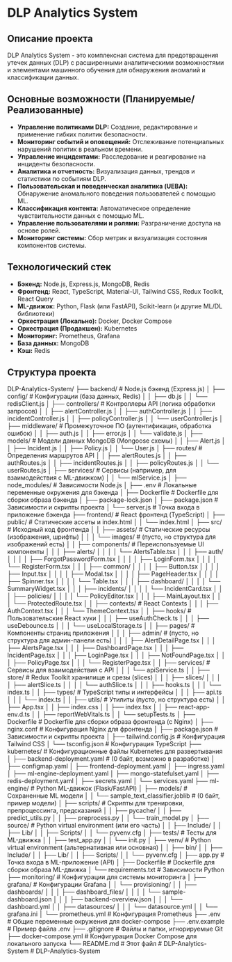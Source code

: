 ﻿<!-- DLP-Analytics-System/README.md -->

# DLP Analytics System

## Описание проекта

DLP Analytics System - это комплексная система для предотвращения утечек данных (DLP) с расширенными аналитическими возможностями и элементами машинного обучения для обнаружения аномалий и классификации данных.

## Основные возможности (Планируемые/Реализованные)

*   **Управление политиками DLP:** Создание, редактирование и применение гибких политик безопасности.
*   **Мониторинг событий и оповещений:** Отслеживание потенциальных нарушений политик в реальном времени.
*   **Управление инцидентами:** Расследование и реагирование на инциденты безопасности.
*   **Аналитика и отчетность:** Визуализация данных, трендов и статистики по событиям DLP.
*   **Пользовательская и поведенческая аналитика (UEBA):** Обнаружение аномального поведения пользователей с помощью ML.
*   **Классификация контента:** Автоматическое определение чувствительности данных с помощью ML.
*   **Управление пользователями и ролями:** Разграничение доступа на основе ролей.
*   **Мониторинг системы:** Сбор метрик и визуализация состояния компонентов системы.

## Технологический стек

*   **Бэкенд:** Node.js, Express.js, MongoDB, Redis
*   **Фронтенд:** React, TypeScript, Material-UI, Tailwind CSS, Redux Toolkit, React Query
*   **ML-движок:** Python, Flask (или FastAPI), Scikit-learn (и другие ML/DL библиотеки)
*   **Оркестрация (Локально):** Docker, Docker Compose
*   **Оркестрация (Продакшен):** Kubernetes
*   **Мониторинг:** Prometheus, Grafana
*   **База данных:** MongoDB
*   **Кэш:** Redis

## Структура проекта
DLP-Analytics-System/
    ├── backend/ # Node.js бэкенд (Express.js)
    │   ├── config/ # Конфигурации (база данных, Redis)
    │   │   ├── db.js
    │   │   └── redisClient.js
    │   ├── controllers/ # Контроллеры API (логика обработки запросов)
    │   │   ├── alertController.js
    │   │   ├── authController.js
    │   │   ├── incidentController.js
    │   │   ├── policyController.js
    │   │   └── userController.js
    │   ├── middleware/ # Промежуточное ПО (аутентификация, обработка ошибок)
    │   │   ├── auth.js
    │   │   ├── error.js
    │   │   └── validate.js
    │   ├── models/ # Модели данных MongoDB (Mongoose схемы)
    │   │   ├── Alert.js
    │   │   ├── Incident.js
    │   │   ├── Policy.js
    │   │   └── User.js
    │   ├── routes/ # Определения маршрутов API
    │   │   ├── alertRoutes.js
    │   │   ├── authRoutes.js
    │   │   ├── incidentRoutes.js
    │   │   ├── policyRoutes.js
    │   │   └── userRoutes.js
    │   ├── services/ # Сервисы (например, для взаимодействия с ML-движком)
    │   │   └── mlService.js
    │   ├── node_modules/ # Зависимости Node.js
    │   ├── .env # Локальные переменные окружения для бэкенда
    │   ├── Dockerfile # Dockerfile для сборки образа бэкенда
    │   ├── package-lock.json
    │   ├── package.json # Зависимости и скрипты проекта
    │   └── server.js # Точка входа в приложение бэкенда
    ├── frontend/ # React фронтенд (TypeScript)
    │   ├── public/ # Статические ассеты и index.html
    │   │   └── index.html
    │   ├── src/ # Исходный код фронтенда
    │   │   ├── assets/ # Статические ресурсы (изображения, шрифты)
    │   │   │   └── images/ # (пусто, но структура для изображений есть)
    │   │   ├── components/ # Переиспользуемые UI компоненты
    │   │   │   ├── alerts/
    │   │   │   │   └── AlertsTable.tsx
    │   │   │   ├── auth/
    │   │   │   │   ├── ForgotPasswordForm.tsx
    │   │   │   │   ├── LoginForm.tsx
    │   │   │   │   └── RegisterForm.tsx
    │   │   │   ├── common/
    │   │   │   │   ├── Button.tsx
    │   │   │   │   ├── Input.tsx
    │   │   │   │   ├── Modal.tsx
    │   │   │   │   ├── PageHeader.tsx
    │   │   │   │   ├── Spinner.tsx
    │   │   │   │   └── Table.tsx
    │   │   │   ├── dashboard/
    │   │   │   │     └── SummaryWidget.tsx
    │   │   │   ├── incidents/
    │   │   │   │     └── IncidentCard.tsx
    │   │   │   ├── policies/
    │   │   │   │     └── PolicyEditor.tsx
    │   │   │   ├── MainLayout.tsx
    │   │   │   └── ProtectedRoute.tsx
    │   │   ├── contexts/ # React Contexts
    │   │   │   ├── AuthContext.tsx
    │   │   │   └── ThemeContext.tsx
    │   │   ├── hooks/ # Пользовательские React хуки
    │   │   │   ├── useAuthCheck.ts
    │   │   │   ├── useDebounce.ts
    │   │   │   └── useLocalStorage.ts
    │   │   ├── pages/ # Компоненты страниц приложения
    │   │   │   ├── admin/ # (пусто, но структура для админ-панели есть)
    │   │   │   ├── AlertDetailPage.tsx
    │   │   │   ├── AlertsPage.tsx
    │   │   │   ├── DashboardPage.tsx
    │   │   │   ├── IncidentPage.tsx
    │   │   │   ├── LoginPage.tsx
    │   │   │   ├── NotFoundPage.tsx
    │   │   │   ├── PolicyPage.tsx
    │   │   │   └── RegisterPage.tsx
    │   │   ├── services/ # Сервисы для взаимодействия с API
    │   │   │   └── apiService.ts
    │   │   ├── store/ # Redux Toolkit хранилище и срезы (slices)
    │   │   │   ├── slices/
    │   │   │   │   ├── alertSlice.ts
    │   │   │   │   └── authSlice.ts
    │   │   │   ├── hooks.ts
    │   │   │   └── index.ts
    │   │   ├── types/ # TypeScript типы и интерфейсы
    │   │   │   ├── api.ts
    │   │   │   └── index.ts
    │   │   ├── utils/ # Утилиты (пусто, но структура есть)
    │   │   ├── App.tsx
    │   │   ├── index.css
    │   │   ├── index.tsx
    │   │   ├── react-app-env.d.ts
    │   │   ├── reportWebVitals.ts
    │   │   └── setupTests.ts
    │   ├── Dockerfile # Dockerfile для сборки образа фронтенда (с Nginx)
    │   ├── nginx.conf # Конфигурация Nginx для фронтенда
    │   ├── package.json # Зависимости и скрипты проекта
    │   ├── tailwind.config.js # Конфигурация Tailwind CSS
    │   └── tsconfig.json # Конфигурация TypeScript
    ├── kubernetes/ # Конфигурационные файлы Kubernetes для развертывания
    │   ├── backend-deployment.yaml # (0 байт, возможно в разработке)
    │   ├── configmap.yaml
    │   ├── frontend-deployment.yaml
    │   ├── ingress.yaml
    │   ├── ml-engine-deployment.yaml
    │   ├── mongo-statefulset.yaml
    │   ├── redis-deployment.yaml
    │   ├── secrets.yaml
    │   └── services.yaml
    ├── ml-engine/ # Python ML-движок (Flask/FastAPI)
    │   ├── models/ # Сохраненные ML модели
    │   │   └── sample_text_classifier.joblib # (0 байт, пример модели)
    │   ├── scripts/ # Скрипты для тренировки, препроцессинга, предсказаний
    │   │   ├── pycache/
    │   │   ├── predict_utils.py
    │   │   ├── preprocess.py
    │   │   └── train_model.py
    │   ├── source/ # Python virtual environment (или его часть)
    │   │   ├── Include/
    │   │   ├── Lib/
    │   │   ├── Scripts/
    │   │   └── pyvenv.cfg
    │   ├── tests/ # Тесты для ML-движка
    │   │   ├── test_app.py
    │   │   └── init.py
    │   ├── venv/ # Python virtual environment (альтернативная или основная)
    │   │   ├── bin/
    │   │   ├── Include/
    │   │   ├── Lib/
    │   │   ├── Scripts/
    │   │   └── pyvenv.cfg
    │   ├── app.py # Точка входа в ML-приложение (API)
    │   ├── Dockerfile # Dockerfile для сборки образа ML-движка
    │   └── requirements.txt # Зависимости Python
    ├── monitoring/ # Конфигурации для системы мониторинга
    │   ├── grafana/ # Конфигурации Grafana
    │   │   └── provisioning/
    │   │   ├── dashboards/
    │   │   │   ├── dashboard_files/
    │   │   │   │ └── sample-dashboard.json
    │   │   │   ├── backend-overview.json
    │   │   │   └── dashboard.yml
    │   │   ├── datasources/
    │   │   │   └── datasource.yml
    │   │   └── grafana.ini
    │   └── prometheus.yml # Конфигурация Prometheus
    ├── .env # Общие переменные окружения для docker-compose
    ├── .env.example # Пример файла .env
    ├── .gitignore # Файлы и папки, игнорируемые Git
    ├── docker-compose.yml # Конфигурация Docker Compose для локального запуска
    └── README.md # Этот файл
#   D L P - A n a l y t i c s - S y s t e m  
 #   D L P - A n a l y t i c s - S y s t e m  
 